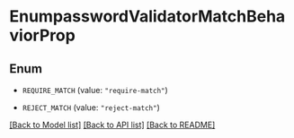 # EnumpasswordValidatorMatchBehaviorProp

## Enum


* `REQUIRE_MATCH` (value: `"require-match"`)

* `REJECT_MATCH` (value: `"reject-match"`)


[[Back to Model list]](../README.md#documentation-for-models) [[Back to API list]](../README.md#documentation-for-api-endpoints) [[Back to README]](../README.md)


